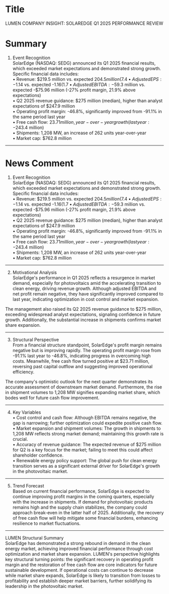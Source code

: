 # Title
LUMEN COMPANY INSIGHT: SOLAREDGE Q1 2025 PERFORMANCE REVIEW

# Summary
1. Event Recognition  
SolarEdge (NASDAQ: SEDG) announced its Q1 2025 financial results, which exceeded market expectations and demonstrated strong growth. Specific financial data includes:  
   • Revenue: $219.5 million vs. expected $204.5 million (7.4% year-over-year growth, exceeding expectations by 7.3%)  
   • Adjusted EPS: -$1.14 vs. expected -$1.16 (1.7% above market expectations)  
   • Adjusted EBITDA: -$59.3 million vs. expected -$75.96 million (-27% profit margin, 21.9% above expectations)  
   • Q2 2025 revenue guidance: $275 million (median), higher than analyst expectations of $247.9 million  
   • Operating profit margin: -46.8%, significantly improved from -91.1% in the same period last year  
   • Free cash flow: $23.71 million, year-over-year growth (last year: -$243.4 million)  
   • Shipments: 1,208 MW, an increase of 262 units year-over-year  
   • Market cap: $762.8 million  

---

# News Comment
1. Event Recognition  
SolarEdge (NASDAQ: SEDG) announced its Q1 2025 financial results, which exceeded market expectations and demonstrated strong growth. Specific financial data includes:  
   • Revenue: $219.5 million vs. expected $204.5 million (7.4% year-over-year growth, exceeding expectations by 7.3%)  
   • Adjusted EPS: -$1.14 vs. expected -$1.16 (1.7% above market expectations)  
   • Adjusted EBITDA: -$59.3 million vs. expected -$75.96 million (-27% profit margin, 21.9% above expectations)  
   • Q2 2025 revenue guidance: $275 million (median), higher than analyst expectations of $247.9 million  
   • Operating profit margin: -46.8%, significantly improved from -91.1% in the same period last year  
   • Free cash flow: $23.71 million, year-over-year growth (last year: -$243.4 million)  
   • Shipments: 1,208 MW, an increase of 262 units year-over-year  
   • Market cap: $762.8 million  

---

2. Motivational Analysis  
SolarEdge's performance in Q1 2025 reflects a resurgence in market demand, especially for photovoltaics amid the accelerating transition to clean energy, driving revenue growth. Although adjusted EBITDA and net profit remain negative, they have significantly improved compared to last year, indicating optimization in cost control and market expansion.  

The management also raised its Q2 2025 revenue guidance to $275 million, exceeding widespread analyst expectations, signaling confidence in future growth. Additionally, the substantial increase in shipments confirms market share expansion.  

---

3. Structural Perspective  
From a financial structure standpoint, SolarEdge's profit margin remains negative but is improving rapidly. The operating profit margin rose from -91.1% last year to -46.8%, indicating progress in overcoming high costs. Meanwhile, free cash flow turned positive at $23.71 million, reversing past capital outflow and suggesting improved operational efficiency.  

The company's optimistic outlook for the next quarter demonstrates its accurate assessment of downstream market demand. Furthermore, the rise in shipment volumes to 1,208 MW signifies expanding market share, which bodes well for future cash flow improvement.  

---

4. Key Variables  
   • Cost control and cash flow: Although EBITDA remains negative, the gap is narrowing; further optimization could expedite positive cash flow.  
   • Market expansion and shipment volumes: The growth in shipments to 1,208 MW reflects strong market demand; maintaining this growth rate is crucial.  
   • Accuracy of revenue guidance: The expected revenue of $275 million for Q2 is a key focus for the market; failing to meet this could affect shareholder confidence.  
   • Renewable energy policy support: The global push for clean energy transition serves as a significant external driver for SolarEdge's growth in the photovoltaic market.  

---

5. Trend Forecast  
Based on current financial performance, SolarEdge is expected to continue improving profit margins in the coming quarters, especially with the increase in shipments. If demand for photovoltaic products remains high and the supply chain stabilizes, the company could approach break-even in the latter half of 2025. Additionally, the recovery of free cash flow will help mitigate some financial burdens, enhancing resilience to market fluctuations.  

---  

LUMEN Structural Summary  
SolarEdge has demonstrated a strong rebound in demand in the clean energy market, achieving improved financial performance through cost optimization and market share expansion. LUMEN's perspective highlights key structural turning points: the significant recovery in operating profit margin and the restoration of free cash flow are core indicators for future sustainable development. If operational costs can continue to decrease while market share expands, SolarEdge is likely to transition from losses to profitability and establish deeper market barriers, further solidifying its leadership in the photovoltaic market.
